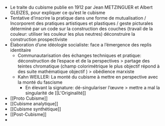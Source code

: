 - Le traite du cubisme publie en 1912 par Jean METZINGUER et Albert GLEIZES, pour expliquer ce qu’est le cubisme
- Tentative d’inscrire la pratique dans une forme de mutualisation / Incorporent des pratiques artistiques et plastiques  / geste picturales déterminé par un code sur la construction des couches (travail de la couleur: utiliser les couleur les plus neutres) déconstruire la construction prospectiviste
- Élaboration d’une idéologie socialiste: face a l’émergence des replis identitaire
	- Communautarisation des échanges techniques et pratique: déconstruction de l’espace et de la perspectives > partage des teintes chromatique (champ colorimétrique le plus objectif répond à des suite mathématique objectif ) > obédience marxiste
	- Kahn WEILLER: La monté du cubisme à mettre en perspective avec  la monté du fascisme
		- En élevant la signature: dé-singulariser l’œuvre > mettre a mal la singularité de [[L'Originalité]]
- [[Proto Cubisme]]
- [[Cubisme analytique]]
- [[Cubisme synthétique]]
- [[Post-Cubisme]]
-